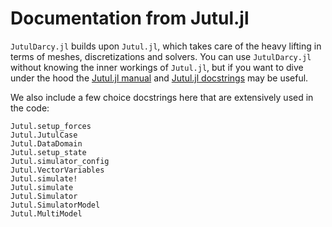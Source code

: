 # Documentation from Jutul.jl

`JutulDarcy.jl` builds upon `Jutul.jl`, which takes care of the heavy lifting in terms of meshes, discretizations and solvers. You can use `JutulDarcy.jl` without
knowing the inner workings of `Jutul.jl`, but if you want to dive under the hood the [Jutul.jl manual](https://sintefmath.github.io/Jutul.jl/dev/) and [Jutul.jl docstrings](https://sintefmath.github.io/Jutul.jl/dev/docstrings/) may be useful.

We also include a few choice docstrings here that are extensively used in the code:
```@docs
Jutul.setup_forces
Jutul.JutulCase
Jutul.DataDomain
Jutul.setup_state
Jutul.simulator_config
Jutul.VectorVariables
Jutul.simulate!
Jutul.simulate
Jutul.Simulator
Jutul.SimulatorModel
Jutul.MultiModel
```
